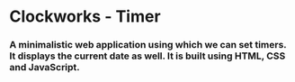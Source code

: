# Clockworks - Timer 

### A minimalistic web application using which we can set timers. It displays the current date as well. It is built using HTML, CSS and JavaScript.
